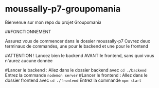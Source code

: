 # moussally-p7-groupomania

Bienvenue sur mon repo du projet Groupomania

##FONCTIONNEMENT

Assurez vous de commencer dans le dossier moussally-p7
Ouvrez deux terminaux de commandes, une pour le backend et une pour le frontend

#ATTENTION ! Lancez bien le backend AVANT le frontend, sans quoi vous n'aurez aucune donnée

#Lancer le backend : 
Allez dans le dossier backend avec `cd ./backend`
Entrez la commande `nodemon server`
#Lancer le frontend : 
Allez dans le dossier frontend avec `cd ./frontend`
Entrez la commande `npm start`
